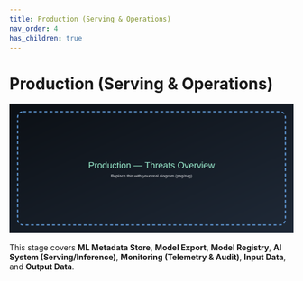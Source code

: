 ```yaml
---
title: Production (Serving & Operations)
nav_order: 4
has_children: true
---
```


# Production (Serving & Operations)

![Production diagram](assets/diagrams/production.svg)

This stage covers **ML Metadata Store**, **Model Export**, **Model Registry**, **AI System (Serving/Inference)**, **Monitoring (Telemetry & Audit)**, **Input Data**, and **Output Data**.
